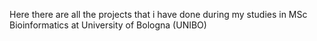 Here there are all the projects that i have done during my studies in MSc Bioinformatics at University of Bologna (UNIBO)
